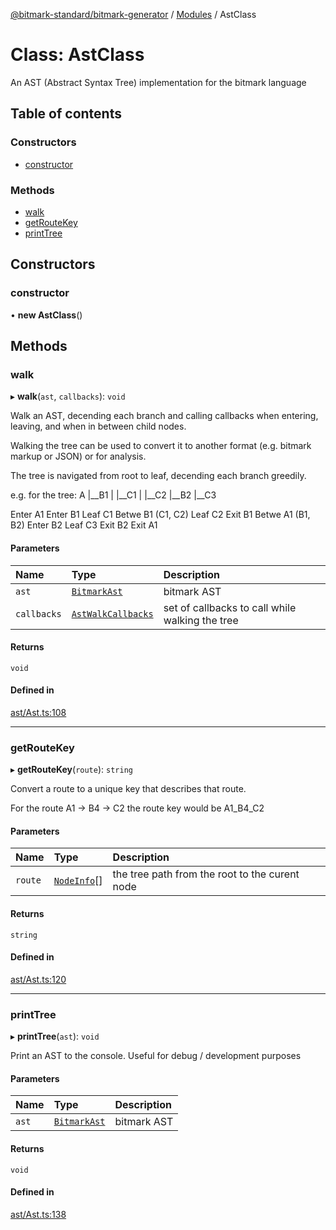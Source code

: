 [@bitmark-standard/bitmark-generator](../API.md) / [Modules](../modules.md) / AstClass

# Class: AstClass

An AST (Abstract Syntax Tree) implementation for the bitmark language

## Table of contents

### Constructors

- [constructor](AstClass.md#constructor)

### Methods

- [walk](AstClass.md#walk)
- [getRouteKey](AstClass.md#getRouteKey)
- [printTree](AstClass.md#printTree)

## Constructors

### constructor

• **new AstClass**()

## Methods

### walk

▸ **walk**(`ast`, `callbacks`): `void`

Walk an AST, decending each branch and calling callbacks when entering, leaving, and when in between child
nodes.

Walking the tree can be used to convert it to another format (e.g. bitmark markup or JSON) or for analysis.

The tree is navigated from root to leaf, decending each branch greedily.

e.g. for the tree:
A
|__B1
|  |__C1
|  |__C2
|__B2
   |__C3

Enter A1
Enter B1
Leaf  C1
Betwe B1 (C1, C2)
Leaf  C2
Exit  B1
Betwe A1 (B1, B2)
Enter B2
Leaf  C3
Exit  B2
Exit  A1

#### Parameters

| Name | Type | Description |
| :------ | :------ | :------ |
| `ast` | [`BitmarkAst`](../interfaces/BitmarkAst.md) | bitmark AST |
| `callbacks` | [`AstWalkCallbacks`](../interfaces/AstWalkCallbacks.md) | set of callbacks to call while walking the tree |

#### Returns

`void`

#### Defined in

[ast/Ast.ts:108](https://github.com/getMoreBrain/bitmark-generator/blob/2e4b4f5/src/ast/Ast.ts#L108)

___

### getRouteKey

▸ **getRouteKey**(`route`): `string`

Convert a route to a unique key that describes that route.

For the route A1 -> B4 -> C2 the route key would be A1_B4_C2

#### Parameters

| Name | Type | Description |
| :------ | :------ | :------ |
| `route` | [`NodeInfo`](../interfaces/NodeInfo.md)[] | the tree path from the root to the curent node |

#### Returns

`string`

#### Defined in

[ast/Ast.ts:120](https://github.com/getMoreBrain/bitmark-generator/blob/2e4b4f5/src/ast/Ast.ts#L120)

___

### printTree

▸ **printTree**(`ast`): `void`

Print an AST to the console.
Useful for debug / development purposes

#### Parameters

| Name | Type | Description |
| :------ | :------ | :------ |
| `ast` | [`BitmarkAst`](../interfaces/BitmarkAst.md) | bitmark AST |

#### Returns

`void`

#### Defined in

[ast/Ast.ts:138](https://github.com/getMoreBrain/bitmark-generator/blob/2e4b4f5/src/ast/Ast.ts#L138)
